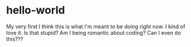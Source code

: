 # hello-world
My very first 
I think this is what I'm meant to be doing right now. I kind of love it. Is that stupid? Am I being romantic about coding? Can I even do this???
